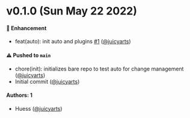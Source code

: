 # v0.1.0 (Sun May 22 2022)

#### 🚀 Enhancement

- feat(auto): init auto and plugins [#1](https://github.com/juicyarts/cm-discovery-auto/pull/1) ([@juicyarts](https://github.com/juicyarts))

#### ⚠️ Pushed to `main`

- chore(init): initializes bare repo to test auto for change management ([@juicyarts](https://github.com/juicyarts))
- Initial commit ([@juicyarts](https://github.com/juicyarts))

#### Authors: 1

- Huess ([@juicyarts](https://github.com/juicyarts))
